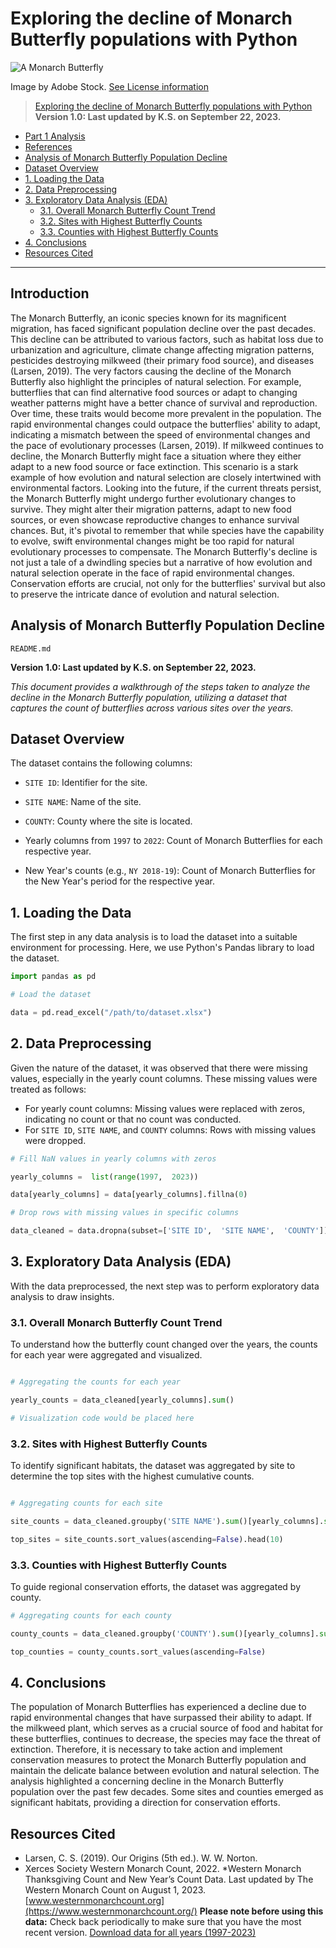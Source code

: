 # Exploring the decline of Monarch Butterfly populations with Python

![A Monarch Butterfly](https://assets.codepen.io/6566924/Monarch-Butterfly+%283%29.jpeg)

Image by Adobe Stock. [See License information](https://stock.adobe.com/license-terms)

> [Exploring the decline of Monarch Butterfly populations with Python](#exploring-the-decline-of-monarch-butterfly-populations-with-python)
> **Version 1.0: Last updated by K.S. on September 22, 2023.**
  - [Part 1 Analysis](#part-1-analysis)
  - [References](#references)
  - [Analysis of Monarch Butterfly Population Decline](#analysis-of-monarch-butterfly-population-decline)
  - [Dataset Overview](#dataset-overview)
  - [1. Loading the Data](#1-loading-the-data)
  - [2. Data Preprocessing](#2-data-preprocessing)
  - [3. Exploratory Data Analysis (EDA)](#3-exploratory-data-analysis-eda)
    - [3.1. Overall Monarch Butterfly Count Trend](#31-overall-monarch-butterfly-count-trend)
    - [3.2. Sites with Highest Butterfly Counts](#32-sites-with-highest-butterfly-counts)
    - [3.3. Counties with Highest Butterfly Counts](#33-counties-with-highest-butterfly-counts)
  - [4. Conclusions](#4-conclusions)
  - [Resources Cited](#resources-cited)

---

## Introduction

The Monarch Butterfly, an iconic species known for its magnificent migration, has faced significant population decline over the past decades. This decline can be attributed to various factors, such as habitat loss due to urbanization and agriculture, climate change affecting migration patterns, pesticides destroying milkweed (their primary food source), and diseases (Larsen, 2019). The very factors causing the decline of the Monarch Butterfly also highlight the principles of natural selection. For example, butterflies that can find alternative food sources or adapt to changing weather patterns might have a better chance of survival and reproduction. Over time, these traits would become more prevalent in the population. The rapid environmental changes could outpace the butterflies' ability to adapt, indicating a mismatch between the speed of environmental changes and the pace of evolutionary processes (Larsen, 2019). If milkweed continues to decline, the Monarch Butterfly might face a situation where they either adapt to a new food source or face extinction. This scenario is a stark example of how evolution and natural selection are closely intertwined with environmental factors. Looking into the future, if the current threats persist, the Monarch Butterfly might undergo further evolutionary changes to survive. They might alter their migration patterns, adapt to new food sources, or even showcase reproductive changes to enhance survival chances. But, it's pivotal to remember that while species have the capability to evolve, swift environmental changes might be too rapid for natural evolutionary processes to compensate. The Monarch Butterfly's decline is not just a tale of a dwindling species but a narrative of how evolution and natural selection operate in the face of rapid environmental changes. Conservation efforts are crucial, not only for the butterflies' survival but also to preserve the intricate dance of evolution and natural selection. 


## Analysis of Monarch Butterfly Population Decline

`README.md`

**Version 1.0: Last updated by K.S. on September 22, 2023.**

*This document provides a walkthrough of the steps taken to analyze the decline in the Monarch Butterfly population, utilizing a dataset that captures the count of butterflies across various sites over the years.*

## Dataset Overview

The dataset contains the following columns:

- `SITE ID`: Identifier for the site.

- `SITE NAME`: Name of the site.

- `COUNTY`: County where the site is located.

- Yearly columns from `1997` to `2022`: Count of Monarch Butterflies for each respective year.

- New Year's counts (e.g., `NY 2018-19`): Count of Monarch Butterflies for the New Year's period for the respective year.

## 1. Loading the Data

The first step in any data analysis is to load the dataset into a suitable environment for processing. Here, we use Python's Pandas library to load the dataset.

```python
import pandas as pd

# Load the dataset

data = pd.read_excel("/path/to/dataset.xlsx")
```

## 2. Data Preprocessing

Given the nature of the dataset, it was observed that there were missing values, especially in the yearly count columns. These missing values were treated as follows:

- For yearly count columns: Missing values were replaced with zeros, indicating no count or that no count was conducted.
- For `SITE ID`, `SITE NAME`, and `COUNTY` columns: Rows with missing values were dropped.

```python
# Fill NaN values in yearly columns with zeros

yearly_columns =  list(range(1997,  2023))

data[yearly_columns] = data[yearly_columns].fillna(0)

# Drop rows with missing values in specific columns

data_cleaned = data.dropna(subset=['SITE ID',  'SITE NAME',  'COUNTY'])
```

## 3. Exploratory Data Analysis (EDA)

With the data preprocessed, the next step was to perform exploratory data analysis to draw insights.

### 3.1. Overall Monarch Butterfly Count Trend

To understand how the butterfly count changed over the years, the counts for each year were aggregated and visualized.

```python

# Aggregating the counts for each year

yearly_counts = data_cleaned[yearly_columns].sum()

# Visualization code would be placed here
```
  
### 3.2. Sites with Highest Butterfly Counts

To identify significant habitats, the dataset was aggregated by site to determine the top sites with the highest cumulative counts.

```python

# Aggregating counts for each site

site_counts = data_cleaned.groupby('SITE NAME').sum()[yearly_columns].sum(axis=1)

top_sites = site_counts.sort_values(ascending=False).head(10)
```

### 3.3. Counties with Highest Butterfly Counts

To guide regional conservation efforts, the dataset was aggregated by county.

```python
# Aggregating counts for each county

county_counts = data_cleaned.groupby('COUNTY').sum()[yearly_columns].sum(axis=1)

top_counties = county_counts.sort_values(ascending=False)
```

## 4. Conclusions

The population of Monarch Butterflies has experienced a decline due to rapid environmental changes that have surpassed their ability to adapt. If the milkweed plant, which serves as a crucial source of food and habitat for these butterflies, continues to decrease, the species may face the threat of extinction. Therefore, it is necessary to take action and implement conservation measures to protect the Monarch Butterfly population and maintain the delicate balance between evolution and natural selection. The analysis highlighted a concerning decline in the Monarch Butterfly population over the past few decades. Some sites and counties emerged as significant habitats, providing a direction for conservation efforts.

## Resources Cited

- Larsen, C. S. (2019). Our Origins (5th ed.). W. W. Norton.
- Xerces Society Western Monarch Count, 2022. *Western Monarch Thanksgiving Count and New Year’s Count Data. Last updated by The Western Monarch Count on August 1, 2023. [www.westernmonarchcount.org](https://www.westernmonarchcount.org/)
**Please note before using this data:**
Check back periodically to make sure that you have the most recent version.
[Download data for all years (1997-2023)](https://www.westernmonarchcount.org/wp-content/uploads/2023/09/ThanksgivingCount-and-NewYearsCount_WMC-Data_2022-23_UPDATED-9-6-23.xlsx)
